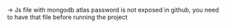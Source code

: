 -> Js file with mongodb atlas password is not exposed in github, you need to have that file before running the project